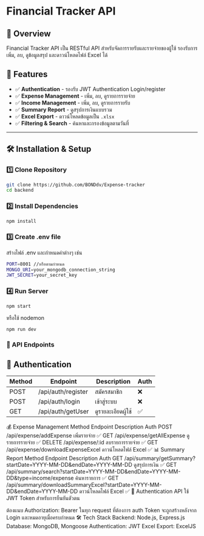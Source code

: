 # Financial Tracker API

## 📌 Overview
Financial Tracker API เป็น RESTful API สำหรับจัดการรายรับและรายจ่ายของผู้ใช้ รองรับการเพิ่ม, ลบ, ดูข้อมูลสรุป และดาวน์โหลดไฟล์ Excel ได้  

## 🚀 Features
- ✅ **Authentication** - รองรับ JWT Authentication Login/register 
- ✅ **Expense Management** - เพิ่ม, ลบ, ดูรายการรายจ่าย  
- ✅ **Income Management** - เพิ่ม, ลบ, ดูรายการรายรับ  
- ✅ **Summary Report** - ดูสรุปการเงินแบบรวม  
- ✅ **Excel Export** - ดาวน์โหลดข้อมูลเป็น `.xlsx`  
- ✅ **Filtering & Search** - ค้นหาและกรองข้อมูลตามวันที่  

---

## 🛠️ Installation & Setup
### 1️⃣ Clone Repository  
```bash
git clone https://github.com/BONDdv/Expense-tracker
cd backend
```
### 2️⃣ Install Dependencies
```bash
npm install
```

### 3️⃣ Create .env file
สร้างไฟล์ .env และกำหนดค่าต่างๆ เช่น
```bash
PORT=8001 //หรือตามกำหนด
MONGO_URI=your_mongodb_connection_string
JWT_SECRET=your_secret_key
```
### 4️⃣ Run Server
```bash
npm start
```
หรือใช้ nodemon
```bash
npm run dev
```

### 🔗 API Endpoints
## 🔑 Authentication
Method | Endpoint | Description | Auth
----- | ----- | ----- | ----- |
POST | /api/auth/register | สมัครสมาชิก | ❌
POST | /api/auth/login | เข้าสู่ระบบ | ❌
GET | /api/auth/getUser | ดูรายละเอียดผู้ใช้ | ✅

💰 Expense Management
Method	Endpoint	Description	Auth
POST	/api/expense/addExpense	เพิ่มรายจ่าย	✅
GET	/api/expense/getAllExpense	ดูรายการรายจ่าย	✅
DELETE	/api/expense/:id	ลบรายการรายจ่าย	✅
GET	/api/expense/downloadExpenseExcel	ดาวน์โหลดไฟล์ Excel	✅
📊 Summary Report
Method	Endpoint	Description	Auth
GET	/api/summary/getSummary?startDate=YYYY-MM-DD&endDate=YYYY-MM-DD	ดูสรุปการเงิน	✅
GET	/api/summary/search?startDate=YYYY-MM-DD&endDate=YYYY-MM-DD&type=income/expense	ค้นหารายการ	✅
GET	/api/summary/downloadSummaryExcel?startDate=YYYY-MM-DD&endDate=YYYY-MM-DD	ดาวน์โหลดไฟล์ Excel	✅
🔐 Authentication
API ใช้ JWT Token สำหรับการยืนยันตัวตน

ต้องแนบ Authorization: Bearer <token> ในทุก request ที่ต้องการ auth
Token จะถูกสร้างหลังจาก Login และหมดอายุเมื่อครบกำหนด
🛠️ Tech Stack
Backend: Node.js, Express.js
Database: MongoDB, Mongoose
Authentication: JWT
Excel Export: ExcelJS
